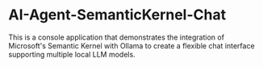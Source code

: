# AI-Agent-SemanticKernel-Chat
This is a console application that demonstrates the integration of Microsoft's Semantic Kernel with Ollama to create a flexible chat interface supporting multiple local LLM models. 
